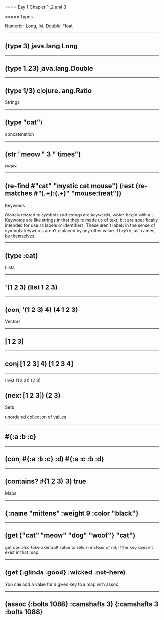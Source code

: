 ==== Day 1 Chapter 1 ,2 and 3 

===== Types

Numeric : Long, Int, Double, Float

----
(type 3)
java.lang.Long
----

----
(type 1.23)
java.lang.Double
----

----
(type 1/3)
clojure.lang.Ratio
----

Strings

----
(type "cat")
----

concatenation

----
(str "meow " 3 " times")
----

regex

----
(re-find #"cat" "mystic cat mouse")
(rest (re-matches #"(.+):(.+)" "mouse:treat"))
----

Keywords

Closely related to symbols and strings are keywords, which begin with a :. Keywords are like strings in that they’re made up of text, but are specifically intended for use as labels or identifiers. These aren’t labels in the sense of symbols: keywords aren’t replaced by any other value. They’re just names, by themselves.

----
(type :cat)
----

Lists

----
'(1 2 3)
(list 1 2 3)
----

----
(conj '(1 2 3) 4)
(4 1 2 3)
----

Vectors

----
[1 2 3]
----

----
conj [1 2 3] 4)
[1 2 3 4]
----

----
(rest [1 2 3])
(2 3)

(next [1 2 3])
(2 3)
----

Sets

unordered collection of values

----
 #{:a :b :c}
----

----
(conj #{:a :b :c} :d)
#{:a :c :b :d}
----

----
(contains? #{1 2 3} 3)
true
----

Maps

----
{:name "mittens" :weight 9 :color "black"}
----

----
(get {"cat" "meow" "dog" "woof"} "cat")
----

get can also take a default value to return instead of nil, if the key doesn’t exist in that map.

----
(get {:glinda :good} :wicked :not-here)
----

You can add a value for a given key to a map with assoc.

----
(assoc {:bolts 1088} :camshafts 3)
{:camshafts 3 :bolts 1088}
----

